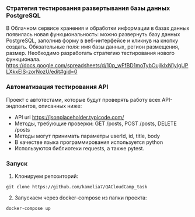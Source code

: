 ### Стратегия тестирования развертывания базы данных PostgreSQL
В Облачном сервисе хранения и обработки информации в базах данных появилась новая функциональность: можно развернуть базу данных PostgreSQL, заполнив форму в веб-интерфейсе и кликнув на кнопку создать. Обязательные поля: имя базы данных, регион размещения, размер. Необходимо разработать стратегию тестирования нового функционала.
https://docs.google.com/spreadsheets/d/10p_wFfBD1moTybOujlklxN1ylgUPLXkxEIS-zorNozU/edit#gid=0

### Автоматизация тестирования API
Проект с автотестами, которые будут проверять работу всех API-эндпоинтов, описанных ниже:

* API url https://jsonplaceholder.typicode.com/
* Методы, требующие проверки: GET /posts, POST /posts, DELETE /posts
* Методы могут принимать параметры userId, id, title, body
* В качестве языка программирования используется python
* Используются библиотеки requests, а также pytest.

### Запуск

1. Клонируем репозиторий:

```git clone https://github.com/kamelia7/QACloudCamp_task```

2. Запускаем через docker-compose из папки проекта:

```docker-compose up```